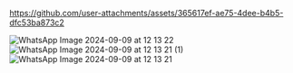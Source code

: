 

https://github.com/user-attachments/assets/365617ef-ae75-4dee-b4b5-dfc53ba873c2

![WhatsApp Image 2024-09-09 at 12 13 22](https://github.com/user-attachments/assets/303983b6-0d97-4109-8da3-e6f2fb3b6d91)
![WhatsApp Image 2024-09-09 at 12 13 21 (1)](https://github.com/user-attachments/assets/17d48e69-bcdc-4a15-95ae-bd334f9869a7)
![WhatsApp Image 2024-09-09 at 12 13 21](https://github.com/user-attachments/assets/4949fdb6-0cc2-4b15-9ad1-3b2305eef30f)
